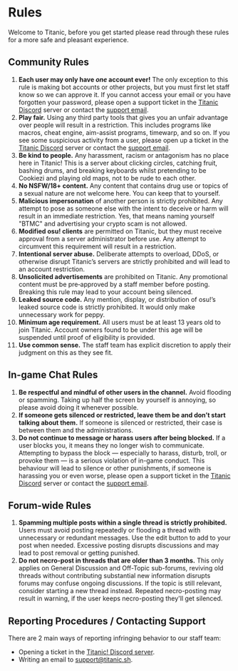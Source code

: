 # Rules

Welcome to Titanic, before you get started please read through these rules for a more safe and pleasant experience.

## Community Rules

1. **Each user may only have *one* account ever!** The only exception to this rule is making bot accounts or other projects, but you must first let staff know so we can approve it. If you cannot access your email or you have forgotten your password, please open a support ticket in the [Titanic Discord](https://discord.gg/qryYG2C5nc) server or contact the [support email](mailto:support@titanic.sh).
2. **Play fair.** Using any third party tools that gives you an unfair advantage over people will result in a restriction. This includes programs like macros, cheat engine, aim-assist programs, timewarp, and so on. If you see some suspicious activity from a user, please open up a ticket in the [Titanic Discord](https://discord.gg/qryYG2C5nc) server or contact the [support email](mailto:support@titanic.sh).
3. **Be kind to people.** Any harassment, racism or antagonism has no place here in Titanic! This is a server about clicking circles, catching fruit, bashing drums, and breaking keyboards whilst pretending to be Cookiezi and playing old maps, not to be rude to each other.
4. **No NSFW/18+ content.** Any content that contains drug use or topics of a sexual nature are not welcome here. You can keep that to yourself.
5. **Malicious impersonation** of another person is strictly prohibited. Any attempt to pose as someone else with the intent to deceive or harm will result in an immediate restriction. Yes, that means naming yourself "BTMC" and advertising your crypto scam is not allowed.
6. **Modified osu! clients** are permitted on Titanic, but they must receive approval from a server administrator before use. Any attempt to circumvent this requirement will result in a restriction.
7. **Intentional server abuse.** Deliberate attempts to overload, DDoS, or otherwise disrupt Titanic’s servers are strictly prohibited and will lead to an account restriction.
8. **Unsolicited advertisements** are prohibited on Titanic. Any promotional content must be pre‑approved by a staff member before posting. Breaking this rule may lead to your account being silenced.
9. **Leaked source code.** Any mention, display, or distribution of osu!’s leaked source code is strictly prohibited. It would only make unnecessary work for peppy.
10. **Minimum age requirement.** All users must be at least 13 years old to join Titanic. Account owners found to be under this age will be suspended until proof of eligibility is provided.
11. **Use common sense.** The staff team has explicit discretion to apply their judgment on this as they see fit.

## In-game Chat Rules

1. **Be respectful and mindful of other users in the channel.** Avoid flooding or spamming.
Taking up half the screen by yourself is annoying, so please avoid doing it whenever possible.
2. **If someone gets silenced or restricted, leave them be and don’t start talking about them.**
If someone is silenced or restricted, their case is between them and the administrations.
3. **Do not continue to message or harass users after being blocked.**
If a user blocks you, it means they no longer wish to communicate. Attempting to bypass the block — especially to harass, disturb, troll, or provoke them — is a serious violation of in-game conduct. This behaviour will lead to silence or other punishments, if someone is harassing you or even worse, please open a support ticket in the [Titanic Discord](https://discord.gg/qryYG2C5nc) server or contact the [support email](mailto:support@titanic.sh).

## Forum-wide Rules

1. **Spamming multiple posts within a single thread is strictly prohibited.**
Users must avoid posting repeatedly or flooding a thread with unnecessary or redundant messages. Use the edit button to add to your post when needed. Excessive posting disrupts discussions and may lead to post removal or getting punished.
2. **Do not necro-post in threads that are older than 3 months.**
This only applies on General Discussion and Off-Topic sub-forums, reviving old threads without contributing substantial new information disrupts forums may confuse ongoing discussions. If the topic is still relevant, consider starting a new thread instead. Repeated necro-posting may result in warning, if the user keeps necro-posting they'll get silenced.

## Reporting Procedures / Contacting Support

There are 2 main ways of reporting infringing behavior to our staff team:

- Opening a ticket in the [Titanic! Discord server](https://discord.gg/qryYG2C5nc).
- Writing an email to [support@titanic.sh](mailto:support@titanic.sh).
